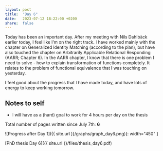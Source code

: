 ```yaml
---
layout: post
title:  "Day 6"
date:   2023-07-12 18:22:00 +0200
share:  false
---
```


Today has been an important day. After my meeting with Nils Dahlbäck earlier today, I feel like I'm on the right track. I have worked mainly with the chapter on Generalized Identity Matching (according to the plan), but have also touched the chapter on Arbitrarily Applicable Relational Responding (AARR; Chapter 6). In the AARR chapter, I know that there is one problem I need to solve - how to explain transformation of functions completely. It relates to the problem of functional equivalence that I was touching on yesterday.

I feel good about the progress that I have made today, and have lots of energy to keep working tomorrow.

## Notes to self
- I will have as a (hard) goal to work for 4 hours per day on the thesis

Total number of pages written since July 7th: **6**

![Progress after Day 1]({{ site.url }}/graphs/graph_day6.png){: width="450" }

[PhD thesis Day 6]({{ site.url }}/files/thesis_day6.pdf)
